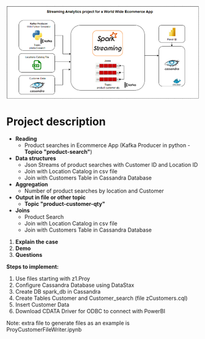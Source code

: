 ![alt text](https://github.com/egregoryp/DEP-Kafka-Cassandra-Project/blob/main/zStreamingProjectArquitecture.png?raw=true)

# Project description
- **Reading**
    - Product searches in Ecommerce App (Kafka Producer in python - **Topico "product-search"**)
- **Data structures**
    - Json Streams of product searches with Customer ID and Location ID
    - Join with Location Catalog in csv file
    - Join with Customers Table in Cassandra Database
- **Aggregation**
    - Number of product searches by location and Customer
- **Output in file or other topic**
    - **Topic "product-customer-qty"**
- **Joins**
    - Product Search
    - Join with Location Catalog in csv file
    - Join with Customers Table in Cassandra Database
    
1. **Explain the case**
2. **Demo**
3. **Questions**

**Steps to implement:**
 1. Use files starting with z1.Proy
 2. Configure Cassandra Database using DataStax
 3. Create DB spark_db in Cassandra
 4. Create Tables Customer and Customer_search (file zCustomers.cql)
 5. Insert Customer Data
 6. Download CDATA Driver for ODBC to connect with PowerBI

 Note: extra file to generate files as an example is ProyCustomerFileWriter.ipynb
